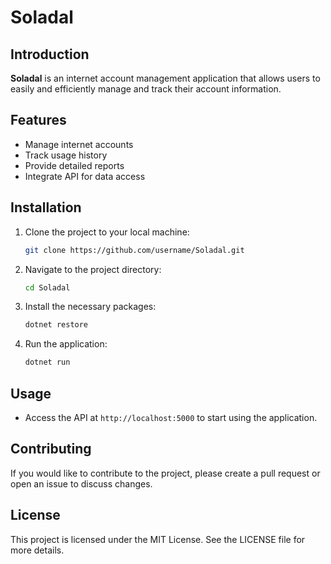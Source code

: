 # Soladal

## Introduction

**Soladal** is an internet account management application that allows users to easily and efficiently manage and track their account information.

## Features

- Manage internet accounts
- Track usage history
- Provide detailed reports
- Integrate API for data access

## Installation

1. Clone the project to your local machine:
   ```bash
   git clone https://github.com/username/Soladal.git
   ```

2. Navigate to the project directory:
   ```bash
   cd Soladal
   ```

3. Install the necessary packages:
   ```bash
   dotnet restore
   ```

4. Run the application:
   ```bash
   dotnet run
   ```

## Usage

- Access the API at `http://localhost:5000` to start using the application.

## Contributing

If you would like to contribute to the project, please create a pull request or open an issue to discuss changes.

## License

This project is licensed under the MIT License. See the LICENSE file for more details.